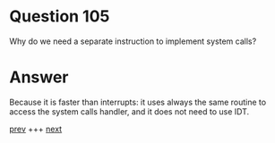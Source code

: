 
# Question 105


Why do we need a separate instruction to implement system calls?


# Answer



Because it is faster than interrupts: it uses always the same routine to access
the system calls handler, and it does not need to use IDT.
 

[prev](104.md) +++ [next](106.md)
